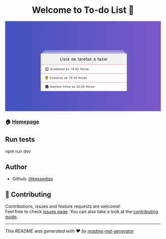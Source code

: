 <h1 align="center">Welcome to To-do List 👋</h1>
<p>
    <img align="center" alt="License: ISC" src="/src/img/tela.png">
  </a>
</p>

### 🏠 [Homepage](https://github.com/kessedias/TreinamentoReact)


## Run tests


npm run dev

## Author

* Github: [@kessedias](https://github.com/kessedias)

## 🤝 Contributing

Contributions, issues and feature requests are welcome!<br />Feel free to check [issues page](https://github.com/kessedias/TreinamentoReact/issues). You can also take a look at the [contributing guide](https://github.com/kessedias/TreinamentoReact/blob/master/CONTRIBUTING.md).


***
_This README was generated with ❤️ by [readme-md-generator](https://github.com/kefranabg/readme-md-generator)_